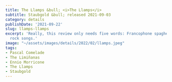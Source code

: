 ```yaml
---
title: The Llamps &bull; <i>The Llamps</i>
subtitle: Staubgold &bull; released 2021-09-03
category: details
publishDate: '2021-09-22'
slug: llamps-llamps
excerpt: 'Really, this review only needs five words: Francophone spaghetti western
  rock songs.'
image: "~/assets/images/details/2022/02/llamps.jpeg"
tags:
- Pascal Comelade
- The Limiñanas
- Ennio Morricone
- The Llamps
- Staubgold
---
```


